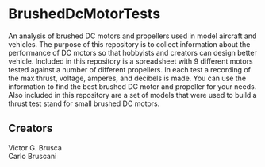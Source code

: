 # BrushedDcMotorTests
An analysis of brushed DC motors and propellers used in model aircraft and vehicles.
The purpose of this repository is to collect information about the performance of DC motors so that hobbyists and creators can design better vehicle.
Included in this repository is a spreadsheet with 9 different motors tested against a number of different propellers.
In each test a recording of the max thrust, voltage, amperes, and decibels is made.
You can use the information to find the best brushed DC motor and propeller for your needs.
Also included in this repository are a set of models that were used to build a thrust test stand for small brushed DC motors.

## Creators
Victor G. Brusca<br>
Carlo Bruscani<br>
